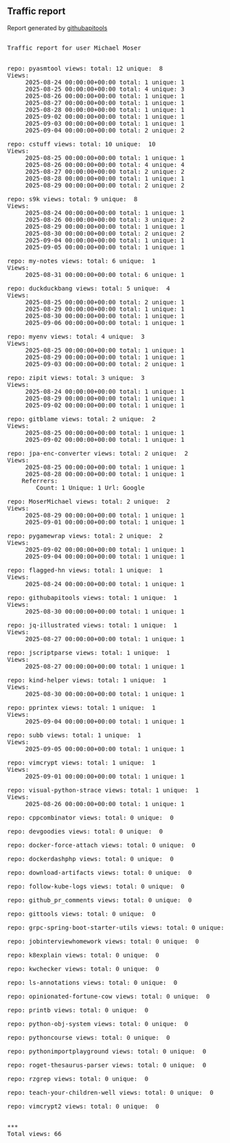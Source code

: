 <h2> Traffic report </h2>

Report generated by <a href="https://github.com/MoserMichael/githubapitools">githubapitools</a>

<pre>

Traffic report for user Michael Moser


repo: pyasmtool views: total: 12 unique:  8
Views:
	 2025-08-24 00:00:00+00:00 total: 1 unique: 1
	 2025-08-25 00:00:00+00:00 total: 4 unique: 3
	 2025-08-26 00:00:00+00:00 total: 1 unique: 1
	 2025-08-27 00:00:00+00:00 total: 1 unique: 1
	 2025-08-28 00:00:00+00:00 total: 1 unique: 1
	 2025-09-02 00:00:00+00:00 total: 1 unique: 1
	 2025-09-03 00:00:00+00:00 total: 1 unique: 1
	 2025-09-04 00:00:00+00:00 total: 2 unique: 2

repo: cstuff views: total: 10 unique:  10
Views:
	 2025-08-25 00:00:00+00:00 total: 1 unique: 1
	 2025-08-26 00:00:00+00:00 total: 4 unique: 4
	 2025-08-27 00:00:00+00:00 total: 2 unique: 2
	 2025-08-28 00:00:00+00:00 total: 1 unique: 1
	 2025-08-29 00:00:00+00:00 total: 2 unique: 2

repo: s9k views: total: 9 unique:  8
Views:
	 2025-08-24 00:00:00+00:00 total: 1 unique: 1
	 2025-08-26 00:00:00+00:00 total: 3 unique: 2
	 2025-08-29 00:00:00+00:00 total: 1 unique: 1
	 2025-08-30 00:00:00+00:00 total: 2 unique: 2
	 2025-09-04 00:00:00+00:00 total: 1 unique: 1
	 2025-09-05 00:00:00+00:00 total: 1 unique: 1

repo: my-notes views: total: 6 unique:  1
Views:
	 2025-08-31 00:00:00+00:00 total: 6 unique: 1

repo: duckduckbang views: total: 5 unique:  4
Views:
	 2025-08-25 00:00:00+00:00 total: 2 unique: 1
	 2025-08-29 00:00:00+00:00 total: 1 unique: 1
	 2025-08-30 00:00:00+00:00 total: 1 unique: 1
	 2025-09-06 00:00:00+00:00 total: 1 unique: 1

repo: myenv views: total: 4 unique:  3
Views:
	 2025-08-25 00:00:00+00:00 total: 1 unique: 1
	 2025-08-29 00:00:00+00:00 total: 1 unique: 1
	 2025-09-03 00:00:00+00:00 total: 2 unique: 1

repo: zipit views: total: 3 unique:  3
Views:
	 2025-08-24 00:00:00+00:00 total: 1 unique: 1
	 2025-08-29 00:00:00+00:00 total: 1 unique: 1
	 2025-09-02 00:00:00+00:00 total: 1 unique: 1

repo: gitblame views: total: 2 unique:  2
Views:
	 2025-08-25 00:00:00+00:00 total: 1 unique: 1
	 2025-09-02 00:00:00+00:00 total: 1 unique: 1

repo: jpa-enc-converter views: total: 2 unique:  2
Views:
	 2025-08-25 00:00:00+00:00 total: 1 unique: 1
	 2025-08-28 00:00:00+00:00 total: 1 unique: 1
	Referrers:
		Count: 1 Unique: 1 Url: Google

repo: MoserMichael views: total: 2 unique:  2
Views:
	 2025-08-29 00:00:00+00:00 total: 1 unique: 1
	 2025-09-01 00:00:00+00:00 total: 1 unique: 1

repo: pygamewrap views: total: 2 unique:  2
Views:
	 2025-09-02 00:00:00+00:00 total: 1 unique: 1
	 2025-09-04 00:00:00+00:00 total: 1 unique: 1

repo: flagged-hn views: total: 1 unique:  1
Views:
	 2025-08-24 00:00:00+00:00 total: 1 unique: 1

repo: githubapitools views: total: 1 unique:  1
Views:
	 2025-08-30 00:00:00+00:00 total: 1 unique: 1

repo: jq-illustrated views: total: 1 unique:  1
Views:
	 2025-08-27 00:00:00+00:00 total: 1 unique: 1

repo: jscriptparse views: total: 1 unique:  1
Views:
	 2025-08-27 00:00:00+00:00 total: 1 unique: 1

repo: kind-helper views: total: 1 unique:  1
Views:
	 2025-08-30 00:00:00+00:00 total: 1 unique: 1

repo: pprintex views: total: 1 unique:  1
Views:
	 2025-09-04 00:00:00+00:00 total: 1 unique: 1

repo: subb views: total: 1 unique:  1
Views:
	 2025-09-05 00:00:00+00:00 total: 1 unique: 1

repo: vimcrypt views: total: 1 unique:  1
Views:
	 2025-09-01 00:00:00+00:00 total: 1 unique: 1

repo: visual-python-strace views: total: 1 unique:  1
Views:
	 2025-08-26 00:00:00+00:00 total: 1 unique: 1

repo: cppcombinator views: total: 0 unique:  0

repo: devgoodies views: total: 0 unique:  0

repo: docker-force-attach views: total: 0 unique:  0

repo: dockerdashphp views: total: 0 unique:  0

repo: download-artifacts views: total: 0 unique:  0

repo: follow-kube-logs views: total: 0 unique:  0

repo: github_pr_comments views: total: 0 unique:  0

repo: gittools views: total: 0 unique:  0

repo: grpc-spring-boot-starter-utils views: total: 0 unique:  0

repo: jobinterviewhomework views: total: 0 unique:  0

repo: k8explain views: total: 0 unique:  0

repo: kwchecker views: total: 0 unique:  0

repo: ls-annotations views: total: 0 unique:  0

repo: opinionated-fortune-cow views: total: 0 unique:  0

repo: printb views: total: 0 unique:  0

repo: python-obj-system views: total: 0 unique:  0

repo: pythoncourse views: total: 0 unique:  0

repo: pythonimportplayground views: total: 0 unique:  0

repo: roget-thesaurus-parser views: total: 0 unique:  0

repo: rzgrep views: total: 0 unique:  0

repo: teach-your-children-well views: total: 0 unique:  0

repo: vimcrypt2 views: total: 0 unique:  0


***
Total views: 66
